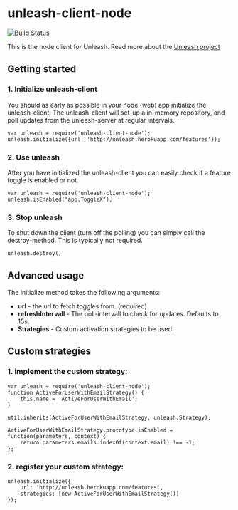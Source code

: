 # unleash-client-node
[![Build Status](https://travis-ci.org/finn-no/unleash-client-node.svg)](https://travis-ci.org/finn-no/unleash-client-node)

This is the node client for Unleash. Read more about the [Unleash project](https://github.com/finn-no/unleash)

## Getting started

### 1. Initialize unleash-client
You should as early as possible in your node (web) app initialize the
unleash-client.  The unleash-client will set-up a in-memory repository,
and poll updates from the unleash-server at regular intervals.
```
var unleash = require('unleash-client-node');
unleash.initialize({url: 'http://unleash.herokuapp.com/features'});
```

### 2. Use unleash
After you have initialized the unleash-client you can easily check if a feature
toggle is enabled or not.

```
var unleash = require('unleash-client-node');
unleash.isEnabled("app.ToggleX");
```

### 3. Stop unleash
To shut down the client (turn off the polling) you can simply call the
destroy-method. This is typically not required.

```
unleash.destroy()
```




## Advanced usage
The initialize method takes the following arguments:

- **url** - the url to fetch toggles from. (required)
- **refreshIntervall** - The poll-intervall to check for updates. Defaults to 15s.
- **Strategies** - Custom activation strategies to be used.

## Custom strategies

### 1. implement the custom strategy:
```
var unleash = require('unleash-client-node');
function ActiveForUserWithEmailStrategy() {
    this.name = 'ActiveForUserWithEmail';
}

util.inherits(ActiveForUserWithEmailStrategy, unleash.Strategy);

ActiveForUserWithEmailStrategy.prototype.isEnabled = function(parameters, context) {
    return parameters.emails.indexOf(context.email) !== -1;
};
```

### 2. register your custom strategy:

```
unleash.initialize({
    url: 'http://unleash.herokuapp.com/features',
    strategies: [new ActiveForUserWithEmailStrategy()]
});
```
